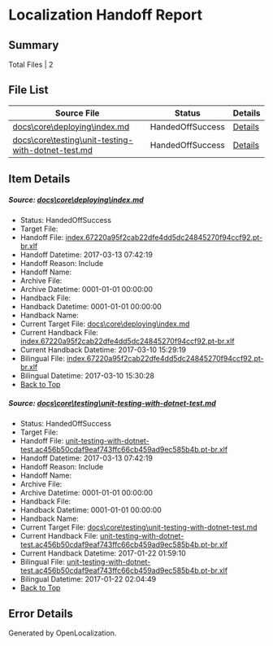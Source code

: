 # <a name='report-top'></a> Localization Handoff Report

## Summary
 Total Files | 2

## File List
 Source File | Status | Details 
 ----------- | ------ | ------- 
 [docs\core\deploying\index.md](https://github.com/dotnet/docs/blob/3845ec46cbd1f65abd9b78f7b81487efed9de2f2/docs/core/deploying/index.md) | HandedOffSuccess | [Details](#953693cb1ebe273393abc69bc7f0481874b4f0fc34)
 [docs\core\testing\unit-testing-with-dotnet-test.md](https://github.com/dotnet/docs/blob/3845ec46cbd1f65abd9b78f7b81487efed9de2f2/docs/core/testing/unit-testing-with-dotnet-test.md) | HandedOffSuccess | [Details](#4d9bfe658f9c3257d53466268c608c6a2bd968e564)

## Item Details
##### <a name='953693cb1ebe273393abc69bc7f0481874b4f0fc34'></a> Source: [docs\core\deploying\index.md](https://github.com/dotnet/docs/blob/3845ec46cbd1f65abd9b78f7b81487efed9de2f2/docs/core/deploying/index.md)
* Status: HandedOffSuccess
* Target File: 
* Handoff File: [index.67220a95f2cab22dfe4dd5dc24845270f94ccf92.pt-br.xlf](https://github.com/dotnet/docs.handoff/blob/2086b0dcdc945f8f2affabff7cf88a493ed5b4ae/ol-handoff/dotnet/docs.pt-br/master/dotnet-core/index.67220a95f2cab22dfe4dd5dc24845270f94ccf92.pt-br.xlf)
* Handoff Datetime: 2017-03-13 07:42:19
* Handoff Reason: Include
* Handoff Name: 
* Archive File: 
* Archive Datetime: 0001-01-01 00:00:00
* Handback File: 
* Handback Datetime: 0001-01-01 00:00:00
* Handback Name: 
* Current Target File: [docs\core\deploying\index.md](https://github.com/dotnet/docs.pt-br/blob/0b5db9a53d11038633d7bb604f68812e050d4311/docs/core/deploying/index.md)
* Current Handback File: [index.67220a95f2cab22dfe4dd5dc24845270f94ccf92.pt-br.xlf](https://github.com/dotnet/docs.handback/blob/f9da2844d83ba76642fcb188265e97a4f2cf5e9d/ol-handback/dotnet/docs.pt-br/master/dotnet-core/index.67220a95f2cab22dfe4dd5dc24845270f94ccf92.pt-br.xlf)
* Current Handback Datetime: 2017-03-10 15:29:19
* Bilingual File: [index.67220a95f2cab22dfe4dd5dc24845270f94ccf92.pt-br.xlf](https://github.com/dotnet/docs.handback/blob/f9da2844d83ba76642fcb188265e97a4f2cf5e9d/ol-handback/dotnet/docs.pt-br/master/dotnet-core/index.67220a95f2cab22dfe4dd5dc24845270f94ccf92.pt-br.xlf)
* Bilingual Datetime: 2017-03-10 15:30:28
* [Back to Top](#report-top)

##### <a name='4d9bfe658f9c3257d53466268c608c6a2bd968e564'></a> Source: [docs\core\testing\unit-testing-with-dotnet-test.md](https://github.com/dotnet/docs/blob/3845ec46cbd1f65abd9b78f7b81487efed9de2f2/docs/core/testing/unit-testing-with-dotnet-test.md)
* Status: HandedOffSuccess
* Target File: 
* Handoff File: [unit-testing-with-dotnet-test.ac456b50cdaf9eaf743ffc66cb459ad9ec585b4b.pt-br.xlf](https://github.com/dotnet/docs.handoff/blob/2086b0dcdc945f8f2affabff7cf88a493ed5b4ae/ol-handoff/dotnet/docs.pt-br/master/dotnet-core/unit-testing-with-dotnet-test.ac456b50cdaf9eaf743ffc66cb459ad9ec585b4b.pt-br.xlf)
* Handoff Datetime: 2017-03-13 07:42:19
* Handoff Reason: Include
* Handoff Name: 
* Archive File: 
* Archive Datetime: 0001-01-01 00:00:00
* Handback File: 
* Handback Datetime: 0001-01-01 00:00:00
* Handback Name: 
* Current Target File: [docs\core\testing\unit-testing-with-dotnet-test.md](https://github.com/dotnet/docs.pt-br/blob/86ab27a16df13b6b68e7fb0565c2564e15838f9a/docs/core/testing/unit-testing-with-dotnet-test.md)
* Current Handback File: [unit-testing-with-dotnet-test.ac456b50cdaf9eaf743ffc66cb459ad9ec585b4b.pt-br.xlf](https://github.com/dotnet/docs.handback/blob/1dda10d6f98483b857610b51e84e9c932056b0d3/ol-handback/dotnet/docs.pt-br/master/dotnet-core/unit-testing-with-dotnet-test.ac456b50cdaf9eaf743ffc66cb459ad9ec585b4b.pt-br.xlf)
* Current Handback Datetime: 2017-01-22 01:59:10
* Bilingual File: [unit-testing-with-dotnet-test.ac456b50cdaf9eaf743ffc66cb459ad9ec585b4b.pt-br.xlf](https://github.com/dotnet/docs.handback/blob/1dda10d6f98483b857610b51e84e9c932056b0d3/ol-handback/dotnet/docs.pt-br/master/dotnet-core/unit-testing-with-dotnet-test.ac456b50cdaf9eaf743ffc66cb459ad9ec585b4b.pt-br.xlf)
* Bilingual Datetime: 2017-01-22 02:04:49
* [Back to Top](#report-top)


## Error Details

Generated by OpenLocalization.
